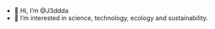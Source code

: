 - 👋 Hi, I’m @J3ddda
- 👀 I’m interested in science, technology, ecology and sustainability.

<!---
J3ddda/J3ddda is a ✨ special ✨ repository because its `README.md` (this file) appears on your GitHub profile.
You can click the Preview link to take a look at your changes.
--->
